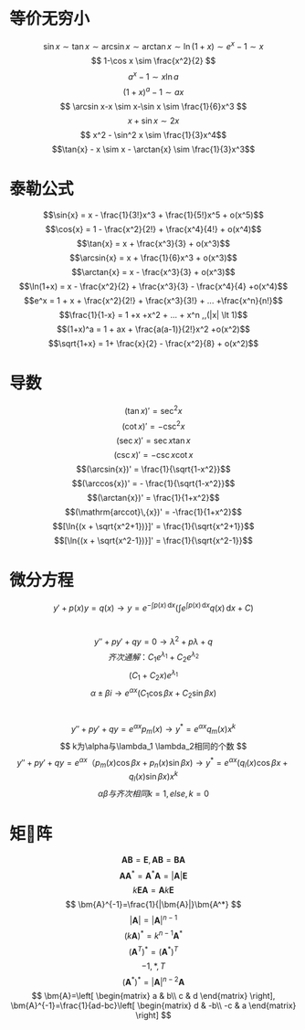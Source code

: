 # 等价无穷小
$$
\sin x \sim \tan x \sim \arcsin x \sim \arctan x \sim \ln (1+x) \sim e^x-1 \sim x
$$
$$
1-\cos x \sim \frac{x^2}{2}
$$
$$ a^x-1 \sim x\ln a $$
$$ (1+x)^a-1 \sim ax $$
$$ 
\arcsin x-x \sim x-\sin x \sim \frac{1}{6}x^3 
$$
$$ x+\sin x \sim 2x $$
$$ x^2 - \sin^2 x \sim \frac{1}{3}x^4$$
$$\tan{x} - x  \sim x - \arctan{x} \sim \frac{1}{3}x^3$$

# 泰勒公式
$$\sin{x} = x - \frac{1}{3!}x^3 + \frac{1}{5!}x^5 + o(x^5)$$
$$\cos{x} = 1 - \frac{x^2}{2!} + \frac{x^4}{4!} + o(x^4)$$
$$\tan{x} = x + \frac{x^3}{3} + o(x^3)$$
$$\arcsin{x} = x + \frac{1}{6}x^3 + o(x^3)$$
$$\arctan{x} = x - \frac{x^3}{3} + o(x^3)$$
$$\ln(1+x) = x - \frac{x^2}{2} + \frac{x^3}{3} - \frac{x^4}{4} +o(x^4)$$
$$e^x = 1 + x + \frac{x^2}{2!} + \frac{x^3}{3!} + ... +\frac{x^n}{n!}$$
$$\frac{1}{1-x} = 1 +x +x^2 + ... + x^n ,,(|x| \lt 1)$$
$$(1+x)^a = 1 + ax + \frac{a(a-1)}{2!}x^2 +o(x^2)$$ 
$$\sqrt{1+x} = 1+ \frac{x}{2} - \frac{x^2}{8} + o(x^2)$$
<!-- $$\lim_{x \to ?} \frac{f(x)}{g(x)} \xlongequal [\frac{\infty}{\infty}] {\frac{0}{0}} \lim_{x \to ?} \frac{f'(x)}{g'(x)}$$ -->
# 导数
$$(\tan{x})' = \sec^2{x}$$
$$(\cot{x})' = -\csc^2{x}$$
$$(\sec{x})' = \sec{x} \tan{x}$$ 
$$(\csc{x})' = -\csc{x} \cot{x}$$
$$(\arcsin{x})' = \frac{1}{\sqrt{1-x^2}}$$ 
$$(\arccos{x})' = - \frac{1}{\sqrt{1-x^2}}$$
$$(\arctan{x})' = \frac{1}{1+x^2}$$ 
$$(\mathrm{arccot}\,{x})' = -\frac{1}{1+x^2}$$
$$[\ln{(x + \sqrt{x^2+1})}]' = \frac{1}{\sqrt{x^2+1}}$$ 
$$[\ln{(x + \sqrt{x^2-1})}]' = \frac{1}{\sqrt{x^2-1}}$$
# 微分方程
$$ y'+p(x)y=q(x) \rightarrow y=e^{-\int{p(x)\,\mathrm{d}x}}(\int{e^{\int{p(x)\,\mathrm{d}x}}q{(x)\,\mathrm{d}x}}+C) $$
<br>

$$ y''+py'+qy=0 \rightarrow \lambda^2+p\lambda+q $$
$$ 齐次通解： C_1 e^{\lambda_1}+C_2 e^{\lambda_2} $$ 
$$ (C_1 + C_2x)e^{\lambda_1} $$
$$ \alpha \pm \beta i \rightarrow e^{\alpha x}(C_1 \cos \beta x + C_2\sin \beta x) $$
<br>

$$ y''+py'+qy=e^{\alpha x}p_m(x) \rightarrow y^*=e^{\alpha x}q_m(x)x^k$$
$$ k为\alpha与\lambda_1 \lambda_2相同的个数 $$
$$ y''+py'+qy=e^{\alpha x}（p_m(x) \cos \beta x + p_n(x)\sin \beta x)\rightarrow y^*=e^{\alpha x}(q_l(x)\cos \beta x + q_l(x)\sin \beta x)x^k $$
$$ \alpha \beta 与齐次相同k=1, else, k=0 $$

# 矩阵
$$ \bm{AB}=\bm{E},\bm{AB}=\bm{BA} $$
$$ \bm{AA}^*=\bm{A}^*\bm{A}=|\bm{A}|\bm{E} $$
$$ k\bm{EA}=\bm{A}k\bm{E} $$
$$ \bm{A}^{-1}=\frac{1}{|\bm{A}|}\bm{A^*} $$
$$|\bm{A}|=|\bm{A}|^{n-1}$$
$$(k\bm{A})^*=k^{n-1}\bm{A}^*$$
$$(\bm{A}^T)^*=(\bm{A}^*)^T$$
$$-1,*,T$$
$$(\bm{A}^*)^*=|\bm{A}|^{n-2}\bm{A}$$
$$
    \bm{A}=\left[ 
    \begin{matrix}
    a & b\\
    c & d
    \end{matrix}
    \right], \bm{A}^{-1}=\frac{1}{ad-bc}\left[ \begin{matrix}
    d & -b\\
    -c & a
    \end{matrix}
    \right]
$$